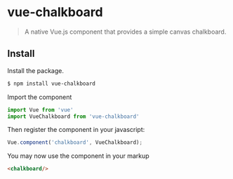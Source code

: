 # vue-chalkboard

> A native Vue.js component that provides a simple canvas chalkboard.

## Install
Install the package.

```bash
$ npm install vue-chalkboard
```

Import the component

```js
import Vue from 'vue'
import VueChalkboard from 'vue-chalkboard'
```

Then register the component in your javascript:

```js
Vue.component('chalkboard', VueChalkboard);
```

You may now use the component in your markup

```html
<chalkboard/>
```
